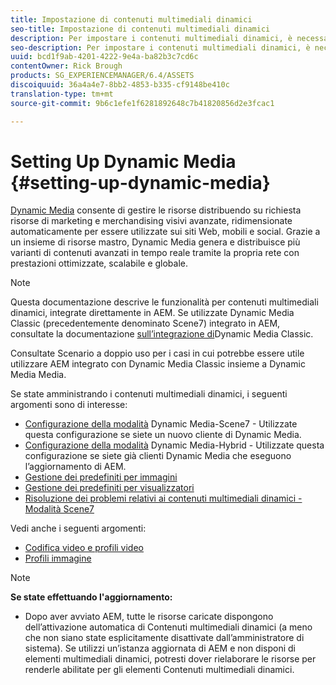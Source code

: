 ```yaml
---
title: Impostazione di contenuti multimediali dinamici
seo-title: Impostazione di contenuti multimediali dinamici
description: Per impostare i contenuti multimediali dinamici, è necessario configurare i contenuti multimediali dinamici e gestire i predefiniti per immagini e visualizzatori
seo-description: Per impostare i contenuti multimediali dinamici, è necessario configurare i contenuti multimediali dinamici e gestire i predefiniti per immagini e visualizzatori
uuid: bcd1f9ab-4201-4222-9e4a-ba82b3c7cd6c
contentOwner: Rick Brough
products: SG_EXPERIENCEMANAGER/6.4/ASSETS
discoiquuid: 36a4a4e7-8bb2-4853-b335-cf9148be410c
translation-type: tm+mt
source-git-commit: 9b6c1efe1f6281892648c7b41820856d2e3fcac1

---
```



# Setting Up Dynamic Media {#setting-up-dynamic-media}

[Dynamic Media](https://www.adobe.com/solutions/web-experience-management/dynamic-media.html) consente di gestire le risorse distribuendo su richiesta risorse di marketing e merchandising visivi avanzate, ridimensionate automaticamente per essere utilizzate sui siti Web, mobili e social. Grazie a un insieme di risorse mastro, Dynamic Media genera e distribuisce più varianti di contenuti avanzati in tempo reale tramite la propria rete con prestazioni ottimizzate, scalabile e globale.

>[!NOTE]
>
>Questa documentazione descrive le funzionalità per contenuti multimediali dinamici, integrate direttamente in AEM. Se utilizzate Dynamic Media Classic (precedentemente denominato Scene7) integrato in AEM, consultate la documentazione [sull’integrazione di](/help/sites-administering/scene7.md)Dynamic Media Classic.
>
>Consultate Scenario [](/help/sites-administering/scene7.md#dual-use-scenario) a doppio uso per i casi in cui potrebbe essere utile utilizzare AEM integrato con Dynamic Media Classic insieme a Dynamic Media Media.

Se state amministrando i contenuti multimediali dinamici, i seguenti argomenti sono di interesse:

* [Configurazione della modalità](config-dms7.md) Dynamic Media-Scene7 - Utilizzate questa configurazione se siete un nuovo cliente di Dynamic Media.
* [Configurazione della modalità](config-dynamic.md) Dynamic Media-Hybrid - Utilizzate questa configurazione se siete già clienti Dynamic Media che eseguono l’aggiornamento di AEM.
* [Gestione dei predefiniti per immagini](managing-image-presets.md)
* [Gestione dei predefiniti per visualizzatori](managing-viewer-presets.md)
* [Risoluzione dei problemi relativi ai contenuti multimediali dinamici - Modalità Scene7](troubleshoot-dms7.md)

Vedi anche i seguenti argomenti:

* [Codifica video e profili video](video-profiles.md)
* [Profili immagine](image-profiles.md)

>[!NOTE]
>
>**Se state effettuando l&#39;aggiornamento:**
>
>* Dopo aver avviato AEM, tutte le risorse caricate dispongono dell’attivazione automatica di Contenuti multimediali dinamici (a meno che non siano state esplicitamente disattivate dall’amministratore di sistema). Se utilizzi un’istanza aggiornata di AEM e non disponi di elementi multimediali dinamici, potresti dover rielaborare le risorse per renderle abilitate per gli elementi Contenuti multimediali dinamici.
